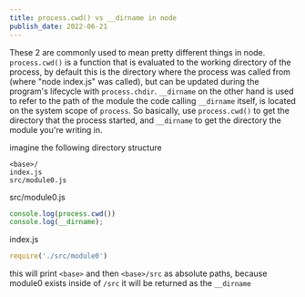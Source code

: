```yaml
---
title: process.cwd() vs __dirname in node
publish_date: 2022-06-21
---
```

These 2 are commonly used to mean pretty different things in node. `process.cwd()` is a function that is evaluated to the working directory of the process, by default this is the directory where the process was called from (where "node index.js" was called), but can be updated during the program's lifecycle with `process.chdir`. `__dirname` on the other hand is used to refer to the path of the module the code calling `__dirname` itself, is located on the system scope of `process`. So basically, use `process.cwd()` to get the directory that the process started, and `__dirname` to get the directory the module you're writing in.

imagine the following directory structure

```
<base>/
index.js
src/module0.js
```

src/module0.js
```javascript
console.log(process.cwd())
console.log(__dirname);
```

index.js
```javascript
require('./src/module0')
```
this will print `<base>` and then `<base>/src` as absolute paths, because module0 exists inside of `/src` it will be returned as the `__dirname`
